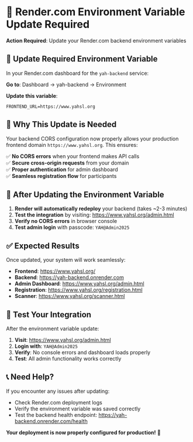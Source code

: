 # 🔧 Render.com Environment Variable Update Required

**Action Required**: Update your Render.com backend environment variables

## 📝 Update Required Environment Variable

In your Render.com dashboard for the `yah-backend` service:

**Go to**: Dashboard → yah-backend → Environment

**Update this variable**:
```
FRONTEND_URL=https://www.yahsl.org
```

## 🎯 Why This Update is Needed

Your backend CORS configuration now properly allows your production frontend domain `https://www.yahsl.org`. This ensures:

✅ **No CORS errors** when your frontend makes API calls  
✅ **Secure cross-origin requests** from your domain  
✅ **Proper authentication** for admin dashboard  
✅ **Seamless registration flow** for participants  

## 🚀 After Updating the Environment Variable

1. **Render will automatically redeploy** your backend (takes ~2-3 minutes)
2. **Test the integration** by visiting: https://www.yahsl.org/admin.html
3. **Verify no CORS errors** in browser console
4. **Test admin login** with passcode: `YAH@Admin2025`

## ✅ Expected Results

Once updated, your system will work seamlessly:

- **Frontend**: https://www.yahsl.org/
- **Backend**: https://yah-backend.onrender.com
- **Admin Dashboard**: https://www.yahsl.org/admin.html
- **Registration**: https://www.yahsl.org/registration.html
- **Scanner**: https://www.yahsl.org/scanner.html

## 🧪 Test Your Integration

After the environment variable update:

1. **Visit**: https://www.yahsl.org/admin.html
2. **Login with**: `YAH@Admin2025`
3. **Verify**: No console errors and dashboard loads properly
4. **Test**: All admin functionality works correctly

## 📞 Need Help?

If you encounter any issues after updating:
- Check Render.com deployment logs
- Verify the environment variable was saved correctly  
- Test the backend health endpoint: https://yah-backend.onrender.com/health

**Your deployment is now properly configured for production!** 🎉